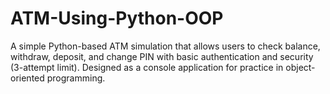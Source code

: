 # ATM-Using-Python-OOP
A simple Python-based ATM simulation that allows users to check balance, withdraw, deposit, and change PIN with basic authentication and security (3-attempt limit). Designed as a console application for practice in object-oriented programming.
